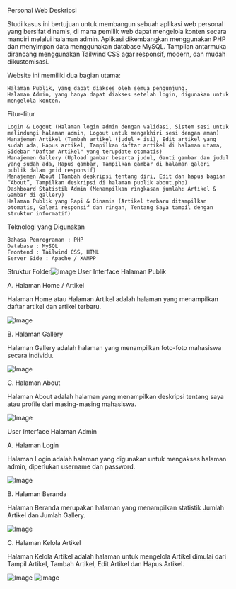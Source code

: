 Personal Web
Deskripsi

Studi kasus ini bertujuan untuk membangun sebuah aplikasi web personal yang bersifat dinamis, di mana pemilik web dapat mengelola konten secara mandiri melalui halaman admin. Aplikasi dikembangkan menggunakan PHP dan menyimpan data menggunakan database MySQL. Tampilan antarmuka dirancang menggunakan Tailwind CSS agar responsif, modern, dan mudah dikustomisasi.

Website ini memiliki dua bagian utama:

    Halaman Publik, yang dapat diakses oleh semua pengunjung.
    Halaman Admin, yang hanya dapat diakses setelah login, digunakan untuk mengelola konten.

Fitur-fitur

    Login & Logout (Halaman login admin dengan validasi, Sistem sesi untuk melindungi halaman admin, Logout untuk mengakhiri sesi dengan aman)
    Manajemen Artikel (Tambah artikel (judul + isi), Edit artikel yang sudah ada, Hapus artikel, Tampilkan daftar artikel di halaman utama, Sidebar "Daftar Artikel" yang terupdate otomatis)
    Manajemen Gallery (Upload gambar beserta judul, Ganti gambar dan judul yang sudah ada, Hapus gambar, Tampilkan gambar di halaman galeri publik dalam grid responsif)
    Manajemen About (Tambah deskripsi tentang diri, Edit dan hapus bagian “About”, Tampilkan deskripsi di halaman publik about.php)
    Dashboard Statistik Admin (Menampilkan ringkasan jumlah: Artikel & Gambar di gallery)
    Halaman Publik yang Rapi & Dinamis (Artikel terbaru ditampilkan otomatis, Galeri responsif dan ringan, Tentang Saya tampil dengan struktur informatif)

Teknologi yang Digunakan

    Bahasa Pemrograman : PHP
    Database : MySQL
    Frontend : Tailwind CSS, HTML
    Server Side : Apache / XAMPP

 Struktur Folder![Image](https://github.com/user-attachments/assets/46810abc-be76-4cf2-888a-93be76d762e1)
User Interface Halaman Publik

A. Halaman Home / Artikel

Halaman Home atau Halaman Artikel adalah halaman yang menampilkan daftar artikel dan artikel terbaru.

![Image](https://github.com/user-attachments/assets/069fb257-8fd6-49c0-b7ec-28994a8a3bbf)

B. Halaman Gallery

Halaman Gallery adalah halaman yang menampilkan foto-foto mahasiswa secara individu.

![Image](https://github.com/user-attachments/assets/6fd6a6fa-b66a-4810-809a-f93b57d4fa1e)

C. Halaman About

Halaman About adalah halaman yang menampilkan deskripsi tentang saya atau profile dari masing-masing mahasiswa.

![Image](https://github.com/user-attachments/assets/6b7bb89f-e153-48fe-bf0d-acefc6ddeae6)

User Interface Halaman Admin

A. Halaman Login

Halaman Login adalah halaman yang digunakan untuk mengakses halaman admin, diperlukan username dan password.

![Image](https://github.com/user-attachments/assets/30b8c2a8-dd5f-4ee4-ae2d-507b08daddc6)

B. Halaman Beranda

Halaman Beranda merupakan halaman yang menampilkan statistik Jumlah Artikel dan Jumlah Gallery.

![Image](https://github.com/user-attachments/assets/89f9e4c9-df4d-48ad-a5a0-52e3f991b0d9)

C. Halaman Kelola Artikel

Halaman Kelola Artikel adalah halaman untuk mengelola Artikel dimulai dari Tampil Artikel, Tambah Artikel, Edit Artikel dan Hapus Artikel.

![Image](https://github.com/user-attachments/assets/3db331b6-0f3a-4bea-9089-f6a07e9a2df4)
![Image](https://github.com/user-attachments/assets/906594c7-a045-4b0e-b5e9-c79d13c55453)
